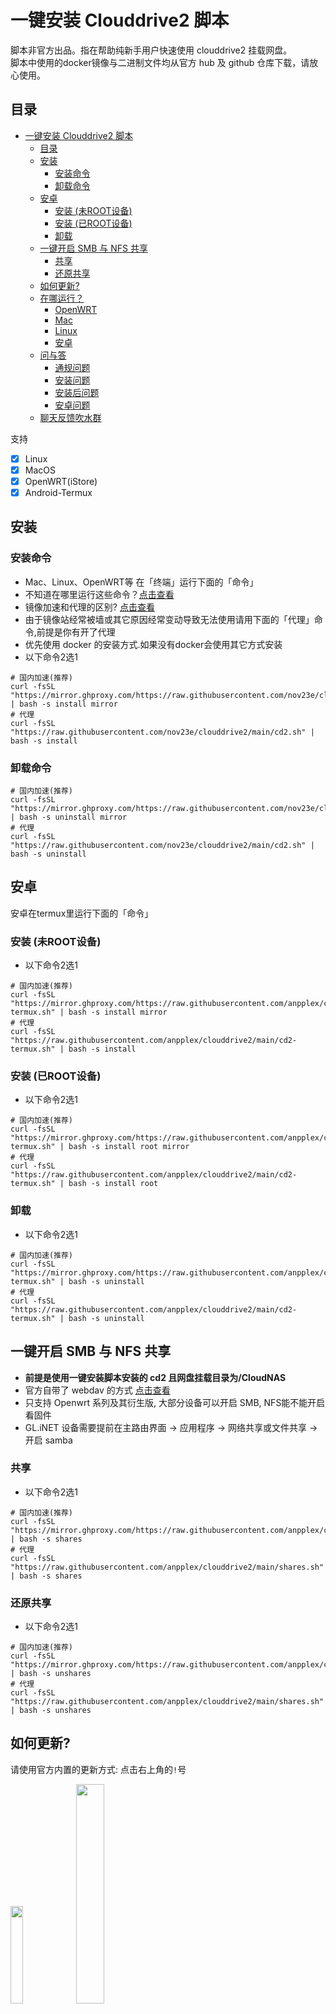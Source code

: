 # 一键安装 Clouddrive2 脚本
脚本非官方出品。指在帮助纯新手用户快速使用 clouddrive2 挂载网盘。  
脚本中使用的docker镜像与二进制文件均从官方 hub 及 github 仓库下载，请放心使用。

## 目录
- [一键安装 Clouddrive2 脚本](#一键安装-clouddrive2-脚本)
  - [目录](#目录)
  - [安装](#安装)
    - [安装命令](#安装命令)
    - [卸载命令](#卸载命令)
  - [安卓](#安卓)
    - [安装 (未ROOT设备)](#安装-未root设备)
    - [安装 (已ROOT设备)](#安装-已root设备)
    - [卸载](#卸载)
  - [一键开启 SMB 与 NFS 共享](#一键开启-smb-与-nfs-共享)
    - [共享](#共享)
    - [还原共享](#还原共享)
  - [如何更新?](#如何更新)
  - [在哪运行？](#在哪运行)
    - [OpenWRT](#openwrt)
    - [Mac](#mac)
    - [Linux](#linux)
    - [安卓](#安卓-1)
  - [问与答](#问与答)
    - [通规问题](#通规问题)
    - [安装问题](#安装问题)
    - [安装后问题](#安装后问题)
    - [安卓问题](#安卓问题)
  - [聊天反馈吹水群](#聊天反馈吹水群)

支持
- [X] Linux
- [X] MacOS
- [X] OpenWRT(iStore)
- [X] Android-Termux

## 安装
### 安装命令
- Mac、Linux、OpenWRT等 在「终端」运行下面的「命令」  
- 不知道在哪里运行这些命令？[点击查看](#在哪运行)  
- 镜像加速和代理的区别? [点击查看](#通规问题)  
- 由于镜像站经常被墙或其它原因经常变动导致无法使用请用下面的「代理」命令,前提是你有开了代理  
- 优先使用 docker 的安装方式.如果没有docker会使用其它方式安装  
- 以下命令2选1  

```shell
# 国内加速(推荐)
curl -fsSL "https://mirror.ghproxy.com/https://raw.githubusercontent.com/nov23e/clouddrive2/main/cd2.sh" | bash -s install mirror
# 代理
curl -fsSL "https://raw.githubusercontent.com/nov23e/clouddrive2/main/cd2.sh" | bash -s install
```

### 卸载命令
```shell
# 国内加速(推荐)
curl -fsSL "https://mirror.ghproxy.com/https://raw.githubusercontent.com/nov23e/clouddrive2/main/cd2.sh" | bash -s uninstall mirror
# 代理
curl -fsSL "https://raw.githubusercontent.com/nov23e/clouddrive2/main/cd2.sh" | bash -s uninstall
```

## 安卓
安卓在termux里运行下面的「命令」  

### 安装 (未ROOT设备)
- 以下命令2选1  
```shell
# 国内加速(推荐)
curl -fsSL "https://mirror.ghproxy.com/https://raw.githubusercontent.com/anpplex/clouddrive2/main/cd2-termux.sh" | bash -s install mirror
# 代理
curl -fsSL "https://raw.githubusercontent.com/anpplex/clouddrive2/main/cd2-termux.sh" | bash -s install
```

### 安装 (已ROOT设备)
- 以下命令2选1  
```shell
# 国内加速(推荐)
curl -fsSL "https://mirror.ghproxy.com/https://raw.githubusercontent.com/anpplex/clouddrive2/main/cd2-termux.sh" | bash -s install root mirror
# 代理
curl -fsSL "https://raw.githubusercontent.com/anpplex/clouddrive2/main/cd2-termux.sh" | bash -s install root
```

### 卸载
- 以下命令2选1  
```shell
# 国内加速(推荐)
curl -fsSL "https://mirror.ghproxy.com/https://raw.githubusercontent.com/anpplex/clouddrive2/main/cd2-termux.sh" | bash -s uninstall
# 代理
curl -fsSL "https://raw.githubusercontent.com/anpplex/clouddrive2/main/cd2-termux.sh" | bash -s uninstall
```

## 一键开启 SMB 与 NFS 共享
- **前提是使用一键安装脚本安装的 cd2 且网盘挂载目录为/CloudNAS**  
- 官方自带了 webdav 的方式 [点击查看](#安装后问题)  
- 只支持 Openwrt 系列及其衍生版, 大部分设备可以开启 SMB, NFS能不能开启看固件  
- GL.iNET 设备需要提前在主路由界面 -> 应用程序 -> 网络共享或文件共享 -> 开启 samba  

### 共享
- 以下命令2选1  
```shell
# 国内加速(推荐)
curl -fsSL "https://mirror.ghproxy.com/https://raw.githubusercontent.com/anpplex/clouddrive2/main/shares.sh" | bash -s shares
# 代理
curl -fsSL "https://raw.githubusercontent.com/anpplex/clouddrive2/main/shares.sh" | bash -s shares
```

### 还原共享
- 以下命令2选1  
```shell
# 国内加速(推荐)
curl -fsSL "https://mirror.ghproxy.com/https://raw.githubusercontent.com/anpplex/clouddrive2/main/shares.sh" | bash -s unshares
# 代理
curl -fsSL "https://raw.githubusercontent.com/anpplex/clouddrive2/main/shares.sh" | bash -s unshares
```


## 如何更新?
请使用官方内置的更新方式: 点击右上角的`!`号

<img src="./images/update1.png" width="20%">

<img src="./images/update2.png" width="30%">

## 在哪运行？
### OpenWRT
在左侧菜单里一般有「终端」或「TTYD 终端」，登录用户名一般为root，密码为你的OP密码。  
如果没有, 请使用 ssh 连接.

<img src="./images/op1.png" width="50%">

<img src="./images/op2.png" width="50%">

### Mac
打开「启动器」在上面的「搜索框」搜索「终端」或「terminal」  

第1步  

<img src="./images/mac1.png" width="30%">   
第2步  

<img src="./images/mac2.png" width="70%">   

### Linux
Linux 桌面环境下的「终端」名称不同, 可自行查找

### 安卓
打开「Termux」输入命令并回车

<img src="./images/termux.png" width="20%">


## 问与答
这里解决的问题主要来源于群友的反馈

### 通规问题
**国内镜像加速和代理有什么区别？**  
> *镜像加速优点是不使用代理工具可以运行. 缺点是镜像加速地址经常失效导致命令经常变动.*  
> *代理优点是命令不会变动. 代理缺点是国内无法直接使用需要改hosts或其它代理的方式才能运行.*  

**cd2安装和挂载到哪里?**  
> *安卓默认安装在/data/data/com.termux/files/home/clouddrive/*  
> *其它平台默认安装在 /opt/clouddrive/*  

> *docker推荐挂载点在 /CloudNAS*  
> *Mac推荐挂载点: /Users/你的用户名/Documents*  
> *安卓推荐挂载点: /mnt/runtime/default/emulated/0/你的目录 (注:此目录更容易被新手找到,可读不可写,若想读写可把挂载时权限的`0755`改`0777`)*  
> *安卓推荐挂载点: /mnt/runtime (注:可读写)*  

**Mac无法挂载到指定目录?**
> *「系统偏好设置」->「隐私与安全性」->「完全磁盘访问」->「勾选clouddrive」*

**怎么修改默认的SMB密码?**  
> *smbpasswd -a root*  

### 安装问题  
**-ash: bash: not found or curl: not found**  
**curl: (23) Failure writing output to destination**  
> *多出现在 GL.iNet 品牌下的 MTxxxx设备上.*  
> *使用 opkg install bash curl安装bash即可*  

**curl: (6) Could not resolve host: mirror.ghproxy.com**  
> *DNS设置问题*  

**curl: (7) Failed to connect to mirror.ghproxy.com port 443 after 10 ms: Couldn't connect to server**  
> *网关设置问题*  

**curl: (35) Recv failure: Connection reset by peer**  
> *重启「终端」*  

**一直卡在 正在下载 clouddrive 镜像，请稍候...**  
尝试以下方式解决:  
> *1. 关闭代理包括手机上*  
> *2. 重启dns服务: /etc/init.d/dnsmasq restart*  
> *3. 更换docker配置中的镜像地址由百度换成网易*  

### 安装后问题
**IO Error find fusermount binary failed CannotFindBinaryPath**  
> *FUSE3缺失*  
> *OP使用opkg update && opkg install fuse3-utils libfuse3-3 安装.*  
> *Linux因各发行版不同自行安装*  

**出错了, 请先把cd2中的网盘挂载到本地/CloudNAS目录**  
> *在cd2后台挂载你的网盘到本地*  

**IO error fusemount run failed**  
> *ls /dev/fuse | grep fuse 如果没有没输出则是缺少fuse模块*  

**Mac为什么只能读不能写入文件?**
> *挂载到本地时把默认的0755改成0777*

**重启后 docker 上的 cd2 容器没有自动运行**  
> *把 mount --make-shared / 插入到「启动项」->「本地启动脚本」中的 'exit 0' 之前*  

**登录一直提示连接超时**  
> *用「卸载命令」再重装*

**挂载后 Emby/Jellyfin/Plex 等服务中看不到这个挂载目录**  
> *在 Emby/Jellyfin/Plex 等服务的 docker run 命令中加入 -v /CloudNAS:/CloudNAS 即可将目录挂载到 Emby/Jellyfin 容器*   

**怎么修改为只有指定设备才能访问 NFS 分享的文件(默认不限制)**  
> *在`/etc/config/nfs`文件中把`*`替换为指定设备的IP*  

**怎么卸载macFUSE**  
> *官方的`.dmg`里自带卸载工具*  

**怎么开启SMB V1版本兼容**  
> *默认支持兼容v1等低版本协议*  

**官方自带的 webdav 服务**  
> *服务器：http://<ip>:19798/dav*  
> *用户名：登录CloudDrive的用户Email，或者只填用户Email的用户名部分，不含@及以后的部分*  
> *密码：登录CloudDrive的用户密码*  


### 安卓问题
**为什么 termux 无法挂载网盘到本地？**  
> *非Root用户无法挂载。*  

**已root设备 termux 挂载目录为空**  
> *尝试将 termux 在 SuperUser 类的权限管理工具中来允许获得root权限*  
> *调整 termux 电池省电策略*  
> *检查 termux 进程是否被杀*  

**非 root 设备可以用 root 命令吗？**  
> *不可以，用了会无法启动。*  

## 聊天反馈吹水群
- QQ讨论群: 943950333 ，加群链接：[点击加入](https://qm.qq.com/q/EroEmk0kkq "交流反馈")  

<img src="./images/QRcode.png" width="20%">
